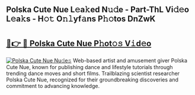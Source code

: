 ## Polska Cute Nue L𝚎a𝚔ed N𝚞𝚍e - Part-ThL Vi𝚍𝚎o L𝚎a𝚔s - H𝚘𝚝 O𝚗𝚕yf𝚊ns P𝚑𝚘tos DnZwK

# <h2><a href="http://kfdtcd.oniu.top/?m=Polska+Cute+Nue">🔗👉 🔴 Polska Cute Nue P𝚑ot𝚘𝚜 V𝚒d𝚎o</a></h2>

[![Polska Cute Nue Nu𝚍e𝚜](https://i.imgur.com/0qMVB7G.gif)](http://kfdtcd.oniu.top/?m=Polska+Cute+Nue)
Web-based artist and amusement giver Polska Cute Nue, known for publishing dance and lifestyle tutorials through trending dance moves and short films. Trailblazing scientist researcher Polska Cute Nue, recognized for their groundbreaking discoveries and commitment to advancing knowledge.  
